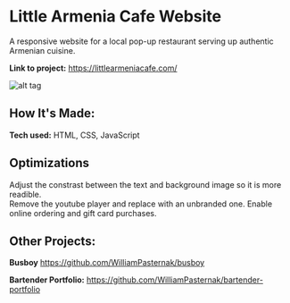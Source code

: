 # Little Armenia Cafe Website
A responsive website for a local pop-up restaurant serving up authentic Armenian cuisine. 

**Link to project:** https://littlearmeniacafe.com/

![alt tag](https://github.com/WilliamPasternak/Little-Armenia-Cafe/blob/main/Little%20Armenia%20Cafe/LittleArmeniaCafecom_Site_Overview.gif) 

## How It's Made:

**Tech used:** HTML, CSS, JavaScript

## Optimizations
Adjust the constrast between the text and background image so it is more readible.  
Remove the youtube player and replace with an unbranded one. Enable online ordering and gift card purchases.


## Other Projects:

**Busboy** https://github.com/WilliamPasternak/busboy

**Bartender Portfolio:** https://github.com/WilliamPasternak/bartender-portfolio
